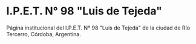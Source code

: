# I.P.E.T. N° 98 "Luis de Tejeda"

Página institucional del I.P.E.T. N° 98 "Luis de Tejeda" de la ciudad de Río Tercerro, Córdoba, Argentina.



